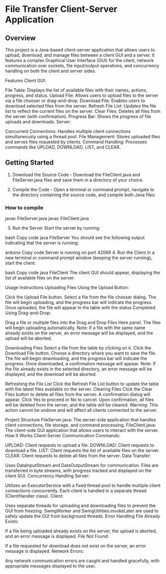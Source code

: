 # File Transfer Client-Server Application
## Overview
This project is a Java-based client-server application that allows users to upload, download, and manage files between a client GUI and a server. It features a complex Graphical User Interface (GUI) for the client, network communication over sockets, file input/output operations, and concurrency handling on both the client and server sides.

Features
Client GUI:

File Table: Displays the list of available files with their names, actions, progress, and status.
Upload File: Allows users to upload files to the server via a file chooser or drag-and-drop.
Download File: Enables users to download selected files from the server.
Refresh File List: Updates the file list to reflect the current files on the server.
Clear Files: Deletes all files from the server (with confirmation).
Progress Bar: Shows the progress of file uploads and downloads.
Server:

Concurrent Connections: Handles multiple client connections simultaneously using a thread pool.
File Management: Stores uploaded files and serves files requested by clients.
Command Handling: Processes commands like UPLOAD, DOWNLOAD, LIST, and CLEAR.

## Getting Started
1. Download the Source Code - 
Download the FileClient.java and FileServer.java files and save them in a directory of your choice.

2. Compile the Code - 
Open a terminal or command prompt, navigate to the directory containing the source code, and compile both Java files:

### How to compile
javac FileServer.java
javac FileClient.java

3. Run the Server
Start the server by running:

bash
Copy code
java FileServer
You should see the following output indicating that the server is running:

arduino
Copy code
Server is running on port 42069
4. Run the Client
In a new terminal or command prompt window (keeping the server running), start the client:

bash
Copy code
java FileClient
The client GUI should appear, displaying the list of available files on the server.

Usage Instructions
Uploading Files
Using the Upload Button:

Click the Upload File button.
Select a file from the file chooser dialog.
The file will begin uploading, and the progress bar will indicate the progress.
Once uploaded, the file will appear in the table with the status Completed.
Using Drag-and-Drop:

Drag a file or multiple files into the Drag and Drop Files Here panel.
The files will begin uploading automatically.
Note: If a file with the same name already exists on the server, an error message will be displayed, and the upload will be aborted.

Downloading Files
Select a file from the table by clicking on it.
Click the Download File button.
Choose a directory where you want to save the file.
The file will begin downloading, and the progress bar will indicate the progress.
Once downloaded, a confirmation message will appear.
Note: If the file already exists in the selected directory, an error message will be displayed, and the download will be aborted.

Refreshing the File List
Click the Refresh File List button to update the table with the latest files available on the server.
Clearing Files
Click the Clear Files button to delete all files from the server.
A confirmation dialog will appear. Click Yes to proceed or No to cancel.
Upon confirmation, all files will be deleted from the server, and the table will be cleared.
Warning: This action cannot be undone and will affect all clients connected to the server.

Project Structure
FileServer.java: The server-side application that handles client connections, file storage, and command processing.
FileClient.java: The client-side GUI application that allows users to interact with the server.
How It Works
Client-Server Communication
Commands:

UPLOAD: Client requests to upload a file.
DOWNLOAD: Client requests to download a file.
LIST: Client requests the list of available files on the server.
CLEAR: Client requests to delete all files from the server.
Data Transfer:

Uses DataInputStream and DataOutputStream for communication.
Files are transferred in byte streams, with progress tracked and displayed on the client GUI.
Concurrency Handling
Server:

Utilizes an ExecutorService with a fixed thread pool to handle multiple client connections concurrently.
Each client is handled in a separate thread (ClientHandler class).
Client:

Uses separate threads for uploading and downloading files to prevent the GUI from freezing.
SwingWorker and SwingUtilities.invokeLater are used to safely update the GUI from background threads.
Error Handling
File Already Exists:

If a file being uploaded already exists on the server, the upload is aborted, and an error message is displayed.
File Not Found:

If a file requested for download does not exist on the server, an error message is displayed.
Network Errors:

Any network communication errors are caught and handled gracefully, with appropriate messages displayed to the user.
